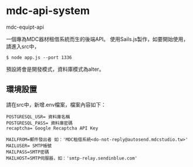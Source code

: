 # mdc-api-system
mdc-equipt-api

一個專為MDC器材租借系統而生的後端API。
使用Sails.js製作，如要開始使用，請進入src中，
```console
$ node app.js --port 1336
```
預設將會是開發模式，資料庫模式為alter。

## 環境設置
請在src中，新增.env檔案，檔案內容如下：
```
POSTGRESQL_USR= 資料庫名稱
POSTGRESQL_PASS= 資料庫密碼
recaptcha= Google Recaptcha API Key

MAILFROM=郵件發出者 如：'MDC租借系統<do-not-reply@autosend.mdcstudio.tw>'
MAILUSER= SMTP帳號
MAILPASS=SMTP密碼
MAILHOST=SMTP伺服器，如：'smtp-relay.sendinblue.com'
```
